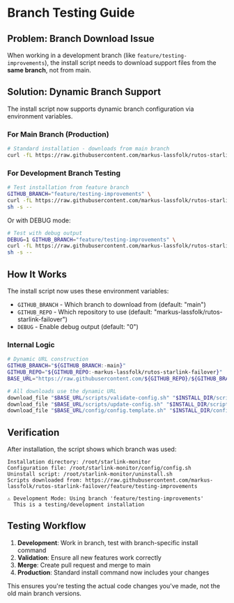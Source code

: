 # Branch Testing Guide

## Problem: Branch Download Issue

When working in a development branch (like `feature/testing-improvements`), the install script needs to download support
files from the **same branch**, not from main.

## Solution: Dynamic Branch Support

The install script now supports dynamic branch configuration via environment variables.

### For Main Branch (Production)

```bash
# Standard installation - downloads from main branch
curl -fL https://raw.githubusercontent.com/markus-lassfolk/rutos-starlink-failover/main/scripts/install.sh | sh
```

### For Development Branch Testing

```bash
# Test installation from feature branch
GITHUB_BRANCH="feature/testing-improvements" \
curl -fL https://raw.githubusercontent.com/markus-lassfolk/rutos-starlink-failover/feature/testing-improvements/scripts/install.sh | \
sh -s --
```

Or with DEBUG mode:

```bash
# Test with debug output
DEBUG=1 GITHUB_BRANCH="feature/testing-improvements" \
curl -fL https://raw.githubusercontent.com/markus-lassfolk/rutos-starlink-failover/feature/testing-improvements/scripts/install.sh | \
sh -s --
```

## How It Works

The install script now uses these environment variables:

- `GITHUB_BRANCH` - Which branch to download from (default: "main")
- `GITHUB_REPO` - Which repository to use (default: "markus-lassfolk/rutos-starlink-failover")
- `DEBUG` - Enable debug output (default: "0")

### Internal Logic

```bash
# Dynamic URL construction
GITHUB_BRANCH="${GITHUB_BRANCH:-main}"
GITHUB_REPO="${GITHUB_REPO:-markus-lassfolk/rutos-starlink-failover}"
BASE_URL="https://raw.githubusercontent.com/${GITHUB_REPO}/${GITHUB_BRANCH}"

# All downloads use the dynamic URL
download_file "$BASE_URL/scripts/validate-config.sh" "$INSTALL_DIR/scripts/validate-config.sh"
download_file "$BASE_URL/scripts/update-config.sh" "$INSTALL_DIR/scripts/update-config.sh"
download_file "$BASE_URL/config/config.template.sh" "$INSTALL_DIR/config/config.template.sh"
```

## Verification

After installation, the script shows which branch was used:

```text
Installation directory: /root/starlink-monitor
Configuration file: /root/starlink-monitor/config/config.sh
Uninstall script: /root/starlink-monitor/uninstall.sh
Scripts downloaded from: https://raw.githubusercontent.com/markus-lassfolk/rutos-starlink-failover/feature/testing-improvements

⚠ Development Mode: Using branch 'feature/testing-improvements'
  This is a testing/development installation
```

## Testing Workflow

1. **Development**: Work in branch, test with branch-specific install command
2. **Validation**: Ensure all new features work correctly
3. **Merge**: Create pull request and merge to main
4. **Production**: Standard install command now includes your changes

This ensures you're testing the actual code changes you've made, not the old main branch versions.
